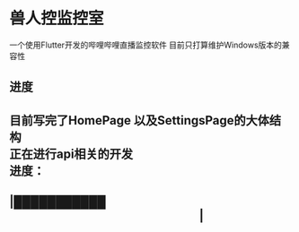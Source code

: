 # 兽人控监控室 
一个使用Flutter开发的哔哩哔哩直播监控软件
目前只打算维护Windows版本的兼容性  
## 进度  
目前写完了HomePage 以及SettingsPage的大体结构  
正在进行api相关的开发  
进度：  
 -------------------------------------------------
|███████████  &nbsp;&nbsp;&nbsp;&nbsp;&nbsp;&nbsp;&nbsp;&nbsp;&nbsp;&nbsp;&nbsp;&nbsp;&nbsp;&nbsp;&nbsp;&nbsp;&nbsp;&nbsp;&nbsp;&nbsp;&nbsp;&nbsp;&nbsp;&nbsp;&nbsp;&nbsp;&nbsp;&nbsp;&nbsp;&nbsp;&nbsp;&nbsp;&nbsp;&nbsp;&nbsp;&nbsp;&nbsp;&nbsp;&nbsp;&nbsp;&nbsp;&nbsp;&nbsp;&nbsp;&nbsp;&nbsp;&nbsp;&nbsp;&nbsp;&nbsp;&nbsp;&nbsp;&nbsp;&nbsp;&nbsp;&nbsp;&nbsp;&nbsp;&nbsp;&nbsp;&nbsp;&nbsp;&nbsp;&nbsp;&nbsp;&nbsp;&nbsp;&nbsp;|
 -------------------------------------------------